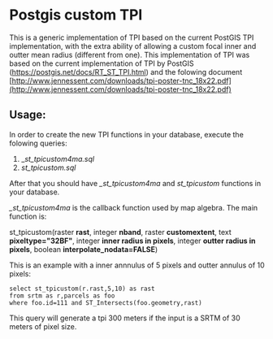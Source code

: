 # Postgis custom TPI

This is a generic implementation of TPI based on the current PostGIS TPI implementation, with the extra ability of allowing a custom focal inner and outter mean radius (different from one).
This implementation of TPI was based on the current implementation of TPI by PostGIS (https://postgis.net/docs/RT_ST_TPI.html) and the folowing document [http://www.jennessent.com/downloads/tpi-poster-tnc_18x22.pdf](http://www.jennessent.com/downloads/tpi-poster-tnc_18x22.pdf)

## Usage:

In order to create the new TPI functions in your database, execute the folowing queries:
1. __st_tpicustom4ma.sql_ 
2. _st_tpicustom.sql_ 

After that you should have *_st_tpicustom4ma* and *st_tpicustom* functions in your database.

*_st_tpicustom4ma* is the callback function used by map algebra. The main function is:

st_tpicustom(raster __rast__, integer __nband__, raster __customextent__, text __pixeltype="32BF"__, integer __inner radius in pixels__, integer __outter radius in pixels__, boolean __interpolate_nodata=FALSE__)

This is an example with a inner annnulus of 5 pixels and outter annulus of 10 pixels:

````
select st_tpicustom(r.rast,5,10) as rast
from srtm as r,parcels as foo
where foo.id=111 and ST_Intersects(foo.geometry,rast)

````

This query will generate a tpi 300 meters if the input is a SRTM of 30 meters of pixel size.
